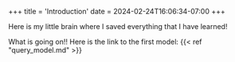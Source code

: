 +++
title = 'Introduction'
date = 2024-02-24T16:06:34-07:00
+++

Here is my little brain where I saved everything that I have learned!


What is going on!!
Here is the link to the first model: {{< ref "query_model.md" >}}   
